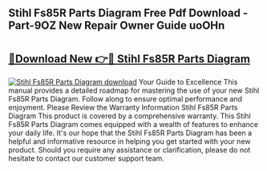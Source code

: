 ## Stihl Fs85R Parts Diagram Free Pdf Download - Part-9OZ New Repair Owner Guide uoOHn

# <h2><a href="http://dfl3w5.blite.top/?on=Stihl+Fs85R+Parts+Diagram">🔗Download New 👉🔴 Stihl Fs85R Parts Diagram</a></h2>

[![Stihl Fs85R Parts Diagram download](https://i.imgur.com/lujVjoI.png)](http://dfl3w5.blite.top/?on=Stihl+Fs85R+Parts+Diagram)
Your Guide to Excellence This manual provides a detailed roadmap for mastering the use of your new Stihl Fs85R Parts Diagram. Follow along to ensure optimal performance and enjoyment. Please Review the Warranty Information Stihl Fs85R Parts Diagram This product is covered by a comprehensive warranty. This Stihl Fs85R Parts Diagram comes equipped with a wealth of features to enhance your daily life. It's our hope that the Stihl Fs85R Parts Diagram has been a helpful and informative resource in helping you get started with your new product. Should you require any assistance or clarification, please do not hesitate to contact our customer support team.
